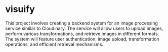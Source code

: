 # visuify
This project involves creating a backend system for an image processing service similar to Cloudinary. The service will allow users to upload images, perform various transformations, and retrieve images in different formats. The system will feature user authentication, image upload, transformation operations, and efficient retrieval mechanisms.
